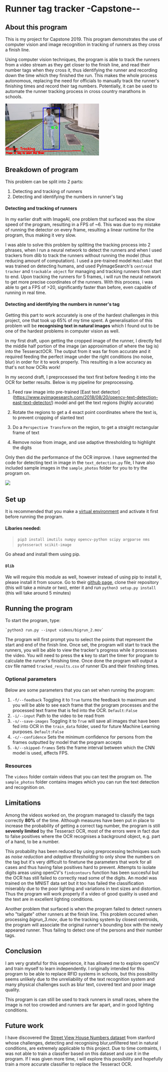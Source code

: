 # Runner tag tracker -Capstone--

## About this program
This is my project for Capstone 2019. This program demonstrates the use of computer vision and image recognition in tracking of runners as they cross a finish line. 

Using computer vision techniques, the program is able to track the runners from a video stream as they get closer to the finish line, and read their number tags when they cross it, thus identifying the runner and recording down the time which they finished the run. This makes the whole process autonomous, replacing the need for officials to manually track the runner's finishing times and record their tag numbers. Potentially, it can be used to automate the runner tracking process in cross country marathons in schools.

<img src="readme_imgs/intropic.png" width="300">

## Breakdown of program
This problem can be split into 2 parts:

1. Detecting and tracking of runners
2. Detecting and identifying the numbers in runner's tag

#### Detecting and tracking of runners
In my earlier draft with ImageAI, one problem that surfaced was the slow speed of the program, resulting in a FPS of ~6. This was due to my mistake of running the detector on every frame, resulting a linear runtime for the program, thus making it very slow. 

I was able to solve this problem by splitting the tracking process into 2 phrases, when I run a neural network to detect the runners and when I used trackers from dlib to track the runners without running the model (thus reducing amount of computation). I used a pre-trained model `MobileNet` that was trained on detecting humans, and used PyImageSearch's `centroid tracker` and `trackable object` for managing and tracking runners from start to end. Upon tracking the runners for 5 frames, i will run the neural network to get more precise coordinates of the runners. With this process, i was able to get a FPS of >20, significantly faster than before, even capable of running in real time. 

#### Detecting and identifying the numbers in runner's tag

Getting this part to work accurately is one of the hardest challenges in this project, one that took up 65% of my time spent. A generalisation of this problem will be **recognising text in natural images** which I found out to be one of the hardest problems in computer vision as well.

In my first draft, upon getting the cropped image of the runner, I directly fed the middle half portion of the image (an approximation of where the tag is) into the  TesseractOCR. The output from it was far from accurate and it required feeding the perfect image under the right conditions (no noise, blur) in order for it to work properly. This resulting in a low accuracy as that's not how OCRs work!

In my second draft, I preprocessed the text first before feeding it into the OCR for better results. Below is my pipeline for preprocessing.

1. Feed raw image into pre-trained [East text detector] (https://www.pyimagesearch.com/2018/08/20/opencv-text-detection-east-text-detector/) model and get the text regions (highly accurate) 

2. Rotate the regions to get a 4 exact point coordinates where the text is, to prevent cropping of slanted text

3. Do a `Perspective Transform` on the region, to get a straight rectangular frame of text

4. Remove noise from image, and use adaptive thresholding to highlight the digits

Only then did the performance of the OCR improve. I have segmented the code for detecting text in image in the `text_detection.py` file, I have also included sample images in the `sample_photos` folder for you to try the program on. 

<img src="text_preprocess.png" width="300">

## Set up
It is recommended that you make a [virtual environment](https://docs.python.org/3/tutorial/venv.html) and activate it first before running the program. 
#### Libaries needed:  

> `pip3 install imutils numpy opencv-python scipy argparse nms pytesseract scikit-image`

Go ahead and install them using pip.

#### `Dlib`
We will require this module as well, however instead of using pip to install it, please install it from source. Go to their [github page](https://github.com/davisking/dlib), clone their repository (this will take a minute or two), enter it and run `python3 setup.py install`  (this will take around 5 minutes)

## Running the program
To start the program, type:

	`python3 run.py --input videos/bigrun_2.mov`

The program will first prompt you to select the points that represent the start and end of the finish line. Once set, the program will start to track the runners, you will be able to view the tracker's progress while it processes the video. You will need to press the **s** key to start the timer for program to calculate the runner's finishing time. Once done the program will output a csv file named `tracked_results.csv` of runner IDs and their finishing times.

### Optional parameters
Below are some parameters that you can set when running the program:
 1. `-f/--feedback` Toggling it to `True` turns the feedback to maximum and you will be able to see each frame that the program processes and the processed text frame that is fed into the OCR.  `Default:False`
 2. `-i/--input` Path to the video to be read from
 3. `-s/--save-images` Toggling it to `True` will save all images that have been fed into OCR in the `train_data` folder, used for future Machine Learning purposes. `Default:False`
 4. `-c/--confidence` Sets the minimum confidence for persons from the frames outputted by model that the program accepts
 5.  `-k/--skipped-frames` Sets the frame interval between which the CNN model is used, affects FPS.

### Resources
The `videos` folder contain videos that you can test the program on. The `sample_photos` folder contains images which you can run the text detection and recognition on. 

## Limitations
Among the videos worked on, the program managed to classify the tags correctly **80%** of the time. Although measures have been put in place to increase the probability of getting a correct tag number, the program is still **severely limited** by the Tesseract OCR, most of the errors were in fact due to false positives where the OCR recognises a background object, e.g. part of a hand, to be a number. 

This probability has been reduced by using preprocessing techniques such as *noise reduction* and *adaptive thresholding* to only show the numbers on the tag but it's very difficult to finetune the parameters that work for all cases and thus having false positives hard to prevent. Attempts to isolate digits areas using openCV's `findcontours` function has been succesful but the OCR has still failed to correctly read some of the digits. An model was trained on the MNIST data set but it too has failed the classification miserably due to the poor lighting and variations in text sizes and distortion. Thus the program will work properly if a video of good quality is used and the text are in excellent lighting conditions.

Another problem that surfaced is when the program failed to detect runners who "tailgate" other runners at the finish line. This problem occured when processing *bigrun_3.mov*, due to the tracking system by closest centroids, the program will associate the original runner's bounding box with the newly appeared runner. Thus failing to detect one of the persons and their number tags.

## Conclusion
I am very grateful for this experience, it has allowed me to explore openCV and train myself to learn independently. I originally intended for this program to be able to replace RFID systems in schools, but this possibility seems unlikely due to the unreliability of the text recognition system and many physical challenges such as blur text, covered text and poor image quality. 

This program is can still be used to track runners in small races, where the image is not too crowded and runners are far apart, and in good lighting conditions.

## Future work
I have discovered the [Street View House Numbers dataset](http://ufldl.stanford.edu/housenumbers/) from stanford whose challenges, detecting and recognising blur,unfiltered text in natural conditions, are extremely applicable to this project. Due to time contraints, I was not able to train a classfier based on this dataset and use it in the program. If I was given more time, i will explore this possibility and hopefully train a more accurate classifier to replace the Tesseract OCR.
